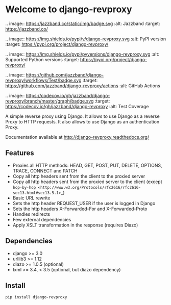 
Welcome to django-revproxy
==========================

.. image:: https://jazzband.co/static/img/badge.svg
    :alt: Jazzband
    :target: https://jazzband.co/

.. image:: https://img.shields.io/pypi/v/django-revproxy.svg
    :alt: PyPI version
    :target: https://pypi.org/project/django-revproxy/

.. image:: https://img.shields.io/pypi/pyversions/django-revproxy.svg
    :alt: Supported Python versions
    :target: https://pypi.org/project/django-revproxy/

.. image:: https://github.com/jazzband/django-revproxy/workflows/Test/badge.svg
   :target: https://github.com/jazzband/django-revproxy/actions
   :alt: GitHub Actions

.. image:: https://codecov.io/gh/jazzband/django-revproxy/branch/master/graph/badge.svg
   :target: https://codecov.io/gh/jazzband/django-revproxy
   :alt: Test Coverage


A simple reverse proxy using Django. It allows to use Django as a
reverse Proxy to HTTP requests. It also allows to use Django as an
authentication Proxy.

Documentation available at http://django-revproxy.readthedocs.org/


Features
---------

* Proxies all HTTP methods: HEAD, GET, POST, PUT, DELETE, OPTIONS, TRACE, CONNECT and PATCH
* Copy all http headers sent from the client to the proxied server
* Copy all http headers sent from the proxied server to the client (except `hop-by-hop <http://www.w3.org/Protocols/rfc2616/rfc2616-sec13.html#sec13.5.1>`_)
* Basic URL rewrite
* Sets the http header REQUEST_USER if the user is logged in Django
* Sets the http headers X-Forwarded-For and X-Forwarded-Proto
* Handles redirects
* Few external dependencies
* Apply XSLT transformation in the response (requires Diazo)


Dependencies
------------

* django >= 3.0
* urllib3 >= 1.12
* diazo >= 1.0.5 (optional)
* lxml >= 3.4, < 3.5 (optional, but diazo dependency)


Install
--------

``pip install django-revproxy``

